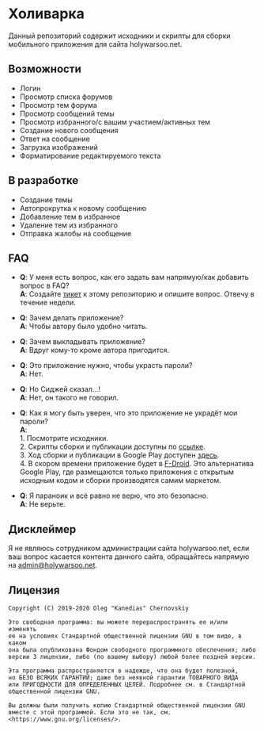 Холиварка
=========

Данный репозиторий содержит исходники и скрипты для сборки мобильного приложения для сайта
holywarsoo.net.

Возможности
-----------

* Логин
* Просмотр списка форумов
* Просмотр тем форума
* Просмотр сообщений темы
* Просмотр избранного/с вашим участием/активных тем
* Создание нового сообщения
* Ответ на сообщение
* Загрузка изображений
* Форматирование редактируемого текста

В разработке
------------

* Создание темы
* Автопрокрутка к новому сообщению
* Добавление тем в избранное
* Удаление тем из избранного
* Отправка жалобы на сообщение


FAQ
---

* **Q**: У меня есть вопрос, как его задать вам напрямую/как добавить вопрос в FAQ?  
  **A**: Создайте [тикет][1] к этому репозиторию и опишите вопрос. Отвечу в течение недели.

* **Q**: Зачем делать приложение?  
  **A**: Чтобы автору было удобно читать.

* **Q**: Зачем выкладывать приложение?  
  **A**: Вдруг кому-то кроме автора пригодится.

* **Q**: Это приложение нужно, чтобы украсть пароли?  
  **A**: Нет.

* **Q**: Но Сиджей сказал...!  
  **A**: Нет, он такого не говорил.

* **Q**: Как я могу быть уверен, что это приложение не украдёт мои пароли?  
  **A**:  
         1. Посмотрите исходники.  
         2. Скрипты сборки и публикации доступны по [ссылке](.gitlab-ci.yml).  
         3. Ход сборки и публикации в Google Play доступен [здесь][2].  
         4. В скором времени приложение будет в [F-Droid][3]. Это альтернатива Google Play,
         где размещаются только приложения с открытым исходным кодом и сборки производятся самим маркетом.

* **Q**: Я параноик и всё равно не верю, что это безопасно.  
  **A**: Не верьте.

Дисклеймер
-----------

Я не являюсь сотрудником администрации сайта holywarsoo.net, если ваш вопрос касается контента
данного сайта, обращайтесь напрямую на admin@holywarsoo.net.

Лицензия
--------

    Copyright (C) 2019-2020 Oleg "Kanedias" Chernovskiy

    Это свободная программа: вы можете перераспространять ее и/или изменять
    ее на условиях Стандартной общественной лицензии GNU в том виде, в каком
    она была опубликована Фондом свободного программного обеспечения; либо
    версии 3 лицензии, либо (по вашему выбору) любой более поздней версии.

    Эта программа распространяется в надежде, что она будет полезной,
    но БЕЗО ВСЯКИХ ГАРАНТИЙ; даже без неявной гарантии ТОВАРНОГО ВИДА
    или ПРИГОДНОСТИ ДЛЯ ОПРЕДЕЛЕННЫХ ЦЕЛЕЙ. Подробнее см. в Стандартной
    общественной лицензии GNU.

    Вы должны были получить копию Стандартной общественной лицензии GNU
    вместе с этой программой. Если это не так, см.
    <https://www.gnu.org/licenses/>.

[1]: https://gitlab.com/Kanedias/holywarsoo-android/issues/new
[2]: https://gitlab.com/Kanedias/holywarsoo-android/pipelines
[3]: https://f-droid.org